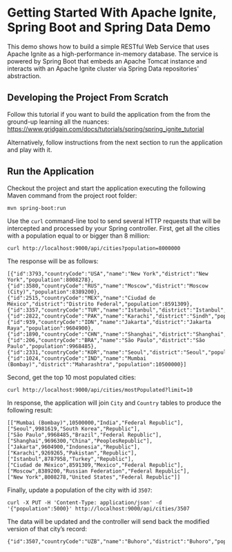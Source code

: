 # Getting Started With Apache Ignite, Spring Boot and Spring Data Demo

This demo shows how to build a simple RESTful Web Service that uses Apache Ignite as a high-performance in-memory database.
The service is powered by Spring Boot that embeds an Apache Tomcat instance and interacts with an Apache Ignite cluster 
via Spring Data repositories' abstraction.

## Developing the Project From Scratch 

Follow this tutorial if you want to build the application from the from the ground-up learning all the nuances:
https://www.gridgain.com/docs/tutorials/spring/spring_ignite_tutorial

Alternatively, follow instructions from the next section to run the application and play with it.

## Run the Application

Checkout the project and start the application executing the following Maven command from the project root folder:

```
mvn spring-boot:run
```

Use the `curl` command-line tool to send several HTTP requests that will be intercepted and processed by your Spring 
controller. First, get all the cities with a population equal to or bigger than 8 million:

```
curl http://localhost:9000/api/cities?population=8000000
```

The response will be as follows:

```
[{"id":3793,"countryCode":"USA","name":"New York","district":"New York","population":8008278},
{"id":3580,"countryCode":"RUS","name":"Moscow","district":"Moscow (City)","population":8389200},
{"id":2515,"countryCode":"MEX","name":"Ciudad de México","district":"Distrito Federal","population":8591309},
{"id":3357,"countryCode":"TUR","name":"Istanbul","district":"Istanbul","population":8787958},
{"id":2822,"countryCode":"PAK","name":"Karachi","district":"Sindh","population":9269265},
{"id":939,"countryCode":"IDN","name":"Jakarta","district":"Jakarta Raya","population":9604900},
{"id":1890,"countryCode":"CHN","name":"Shanghai","district":"Shanghai","population":9696300},
{"id":206,"countryCode":"BRA","name":"São Paulo","district":"São Paulo","population":9968485},
{"id":2331,"countryCode":"KOR","name":"Seoul","district":"Seoul","population":9981619},
{"id":1024,"countryCode":"IND","name":"Mumbai (Bombay)","district":"Maharashtra","population":10500000}]
```

Second, get the top 10 most populated cities:

```
curl http://localhost:9000/api/cities/mostPopulated?limit=10
```

In response, the application will join `City` and `Country` tables to produce the following result:

```
[["Mumbai (Bombay)",10500000,"India","Federal Republic"],
["Seoul",9981619,"South Korea","Republic"],
["São Paulo",9968485,"Brazil","Federal Republic"],
["Shanghai",9696300,"China","PeoplesRepublic"],
["Jakarta",9604900,"Indonesia","Republic"],
["Karachi",9269265,"Pakistan","Republic"],
["Istanbul",8787958,"Turkey","Republic"],
["Ciudad de México",8591309,"Mexico","Federal Republic"],
["Moscow",8389200,"Russian Federation","Federal Republic"],
["New York",8008278,"United States","Federal Republic"]]
```

Finally, update a population of the city with id `3507`:

```
curl -X PUT -H 'Content-Type: application/json' -d '{"population":5000}' http://localhost:9000/api/cities/3507
```

The data will be updated and the controller will send back the modified version of that city’s record:

```
{"id":3507,"countryCode":"UZB","name":"Buhoro","district":"Buhoro","population":5000}
```
